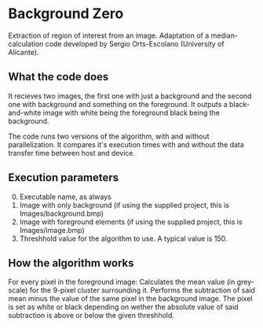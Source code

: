 # Background Zero
Extraction of region of interest from an image. Adaptation of a median-calculation code developed by Sergio Orts-Escolano (University of Alicante).

## What the code does
It recieves two images, the first one with just a background and the second one with background and something on the foreground.
It outputs a black-and-white image with white being the foreground black being the background.

The code runs two versions of the algorithm, with and without parallelization.
It compares it's execution times with and without the data transfer time between host and device.

## Execution parameters
0. Executable name, as always
1. Image with only background (if using the supplied project, this is Images/background.bmp)
2. Image with foreground elements (if using the supplied project, this is Images/image.bmp)
3. Threshhold value for the algorithm to use. A typical value is 150.

## How the algorithm works
For every pixel in the foreground image: 
    Calculates the mean value (in grey-scale) for the 9-pixel cluster surrounding it.
    Performs the subtraction of said mean minus the value of the same pixel in the background image.
    The pixel is set as white or black depending on wether the absolute value of said subtraction is above or below the given threshhold.
